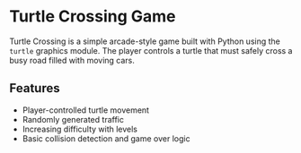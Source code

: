 # Turtle Crossing Game

Turtle Crossing is a simple arcade-style game built with Python using the `turtle` graphics module. The player controls a turtle that must safely cross a busy road filled with moving cars.

## Features

- Player-controlled turtle movement
- Randomly generated traffic
- Increasing difficulty with levels
- Basic collision detection and game over logic
